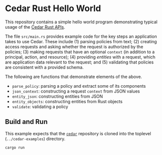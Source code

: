 # Cedar Rust Hello World

This repository contains a simple hello world program demonstrating typical usage of the [Cedar Rust APIs](https://github.com/cedar-policy/cedar/tree/main/cedar-policy).

The file `src/main.rs` provides example code for the key steps an application takes to use Cedar. These include (1) parsing policies from text; (2) creating access requests and asking whether the request is authorized by the policies; (3) making requests that have an optional `context` (in addition to a principal, action, and resource); (4) providing _entities_ with a request, which are application data relevant to the request; and (5) validating that policies are consistent with a provided schema.

The following are functions that demonstrate elements of the above.

* `parse_policy`: parsing a policy and extract some of its components
* `json_context`: constructing a request `context` from JSON values
* `entity_json`: constructing entities from JSON
* `entity_objects`: constructing entities from Rust objects
* `validate`: validating a policy

## Build and Run

This example expects that the [`cedar`](https://github.com/cedar-policy/cedar) repository is cloned into the toplevel (`../cedar-examples`) directory.

```shell
cargo run
```
